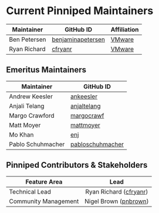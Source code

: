 # Current Pinniped Maintainers

| Maintainer   | GitHub ID                                                 | Affiliation                              |
|--------------|-----------------------------------------------------------|------------------------------------------|
| Ben Petersen | [benjaminapetersen](https://github.com/benjaminapetersen) | [VMware](https://www.github.com/vmware/) |
| Ryan Richard | [cfryanr](https://github.com/cfryanr)                     | [VMware](https://www.github.com/vmware/) |

## Emeritus Maintainers

| Maintainer        | GitHub ID                                               |
|-------------------|---------------------------------------------------------|
| Andrew Keesler    | [ankeesler](https://github.com/ankeesler)               |
| Anjali Telang     | [anjaltelang](https://github.com/anjaltelang)           |
| Margo Crawford    | [margocrawf](https://github.com/margocrawf)             |
| Matt Moyer        | [mattmoyer](https://github.com/mattmoyer)               |
| Mo Khan           | [enj](https://github.com/enj)                           |
| Pablo Schuhmacher | [pabloschuhmacher](https://github.com/pabloschuhmacher) |

## Pinniped Contributors & Stakeholders

| Feature Area         |                         Lead                         |
|----------------------|:----------------------------------------------------:|
| Technical Lead       | Ryan Richard ([cfryanr](https://github.com/cfryanr)) |
| Community Management | Nigel Brown ([pnbrown](https://github.com/pnbrown))  |
